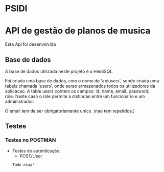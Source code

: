 # PSIDI
# API de gestão de planos de musica
Esta Api foi desenvolvida 




## Base de dados
A base de dados utilizada neste projeto é a HeidiSQL.

Foi criada uma base de dados, com o nome de 'apiusers', sendo criada uma tabela chamada 'users', onde serao armazenados todos os utilizadores da aplicacao.
A table users contem os campos: id, name, email, password, role.
Neste caso o role permite a distincao entre um funcionario e um administrador.


O email tem de ser obrigatoriamente unico. (nao tem repetidos.)


## Testes
### Testes no POSTMAN
- Testes de autenticação:
    - POST/User
    ```
    Tudo okay!
    ```

